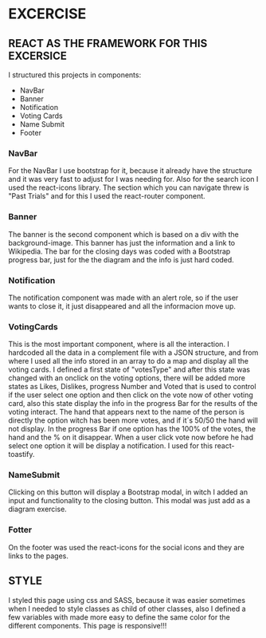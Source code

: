 # EXCERCISE

## REACT AS THE FRAMEWORK FOR THIS EXCERSICE

I structured this projects in components:
- NavBar
- Banner
- Notification
- Voting Cards
- Name Submit
- Footer

### NavBar

For the NavBar I use bootstrap for it, because it already have the structure and it was very fast to adjust for I was needing for.
Also for the search icon I used the react-icons library.
The section which you can navigate threw is "Past Trials" and for this I used the react-router component.

### Banner

The banner is the second component which is based on a div with the background-image.
This banner has just the information and a link to Wikipedia.
The bar for the closing days was coded with a Bootstrap progress bar, just for the the diagram and the info is just hard coded.

### Notification

The notification component was made with an alert role, so if the user wants to close it, it just disappeared and all the informacion move up.

### VotingCards

This is the most important component, where is all the interaction.
I hardcoded all the data in a complement file with a JSON structure, and from where I used all the info stored in an array to do a map and display all the voting cards.
I defined a first state of "votesType" and after this state was changed with an onclick on the voting options, there will be added more states as Likes, Dislikes, progress Number and Voted that is used to control if the user select one option and then click on the vote now of other voting card, also this state display the info in the progress Bar for the results of the voting interact.
The hand that appears next to the name of the person is directly the option witch has been more votes, and if it´s 50/50 the hand will not display.
In the progress Bar if one option has the 100% of the votes, the hand and the % on it disappear.
When a user click vote now before he had select one option it will be display a notification. I used for this react-toastify.


### NameSubmit

Clicking on this button will display a Bootstrap modal, in witch I added an input and functionality to the closing button.
This modal was just add as a diagram exercise.

### Fotter

On the footer was used the react-icons for the social icons and they are links to the pages.

## STYLE

I styled this page using css and SASS, because it was easier sometimes when I needed to style classes as child of other classes, also I defined a few variables with made more easy to define the same color for the different components.
This page is responsive!!!